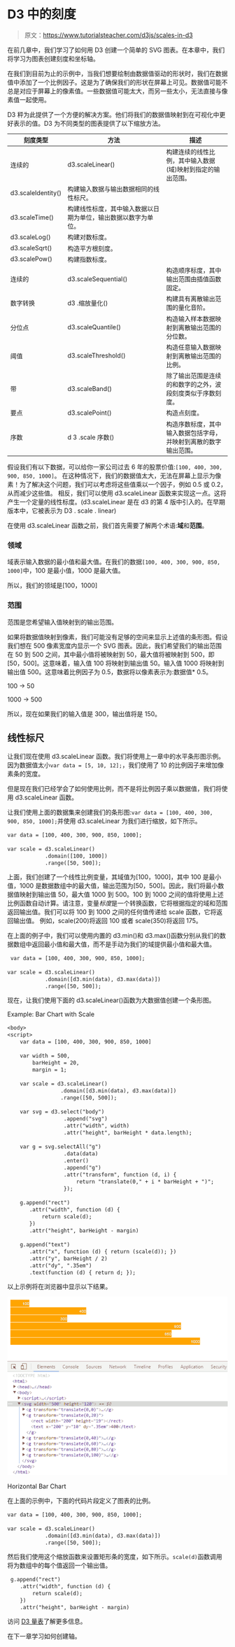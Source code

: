 # D3 中的刻度

> 原文：<https://www.tutorialsteacher.com/d3js/scales-in-d3>

在前几章中，我们学习了如何用 D3 创建一个简单的 SVG 图表。在本章中，我们将学习为图表创建刻度和坐标轴。

在我们到目前为止的示例中，当我们想要绘制由数据值驱动的形状时，我们在数据值中添加了一个比例因子。这是为了确保我们的形状在屏幕上可见。数据值可能不总是对应于屏幕上的像素值。一些数据值可能太大，而另一些太小，无法直接与像素值一起使用。

D3 秤为此提供了一个方便的解决方案。他们将我们的数据值映射到在可视化中更好表示的值。D3 为不同类型的图表提供了以下缩放方法。

| 刻度类型 | 方法 | 描述 |
| --- | --- | --- |
| 连续的 | d3.scaleLinear() | 构建连续的线性比例，其中输入数据(域)映射到指定的输出范围。 |
| d3.scaleIdentity() | 构建输入数据与输出数据相同的线性标尺。 |
| d3.scaleTime() | 构建线性标度，其中输入数据以日期为单位，输出数据以数字为单位。 |
| d3.scaleLog() | 构建对数标度。 |
| d3.scaleSqrt() | 构造平方根刻度。 |
| d3.scalePow() | 构建指数标度。 |
| 连续的 | d3.scaleSequential() | 构造顺序标度，其中输出范围由插值函数固定。 |
| 数字转换 | d3 .缩放量化() | 构建具有离散输出范围的量化音阶。 |
| 分位点 | d3.scaleQuantile() | 构造输入样本数据映射到离散输出范围的分位数。 |
| 阈值 | d3.scaleThreshold() | 构造任意输入数据映射到离散输出范围的比例。 |
| 带 | d3.scaleBand() | 除了输出范围是连续的和数字的之外，波段刻度类似于序数刻度。 |
| 要点 | d3.scalePoint() | 构造点刻度。 |
| 序数 | d 3 .scale 序数() | 构造序数标度，其中输入数据包括字母，并映射到离散的数字输出范围。 |

假设我们有以下数据，可以给你一家公司过去 6 年的股票价值:`[100, 400, 300, 900, 850, 1000]`。 在这种情况下，我们的数据值太大，无法在屏幕上显示为像素！为了解决这个问题，我们可以考虑将这些值乘以一个因子，例如 0.5 或 0.2，从而减少这些值。 相反，我们可以使用 d3.scaleLinear 函数来实现这一点。这将产生一个定量的线性标度。(d3.scaleLinear 是在 d3 的第 4 版中引入的。在早期版本中，它被表示为 D3 . scale . linear)

在使用 d3.scaleLinear 函数之前，我们首先需要了解两个术语:**域**和**范围**。

### 领域

域表示输入数据的最小值和最大值。在我们的数据`[100, 400, 300, 900, 850, 1000]`中，100 是最小值，1000 是最大值。

所以，我们的领域是[100，1000]

### 范围

范围是您希望输入值映射到的输出范围。

如果将数据值映射到像素，我们可能没有足够的空间来显示上述值的条形图。假设我们想在 500 像素宽度内显示一个 SVG 图表。因此，我们希望我们的输出范围在 50 到 500 之间，其中最小值将被映射到 50，最大值将被映射到 500，即[50，500]。这意味着，输入值 100 将映射到输出值 50。输入值 1000 将映射到输出值 500。这意味着比例因子为 0.5，数据将以像素表示为:数据值* 0.5。

100 -> 50

1000 -> 500

所以，现在如果我们的输入值是 300，输出值将是 150。

## 线性标尺

让我们现在使用 d3.scaleLinear 函数。我们将使用上一章中的水平条形图示例。因为数据值太小`var data = [5, 10, 12];`，我们使用了 10 的比例因子来增加像素条的宽度。

但是现在我们已经学会了如何使用比例，而不是将比例因子乘以数据值，我们将使用 d3.scaleLinear 函数。

让我们使用上面的数据集来创建我们的条形图:`var data = [100, 400, 300, 900, 850, 1000];`并使用 d3.scaleLinear 为我们进行缩放，如下所示。

```
var data = [100, 400, 300, 900, 850, 1000];

var scale = d3.scaleLinear()
            .domain([100, 1000])
            .range([50, 500]); 
```

上面，我们创建了一个线性比例变量，其域值为[100，1000]，其中 100 是最小值，1000 是数据数组中的最大值，输出范围为[50，500]。因此，我们将最小数据值映射到输出值 50，最大值 1000 到 500。100 到 1000 之间的值将使用上述比例函数自动计算。请注意，变量*标度*是一个转换函数，它将根据指定的域和范围返回输出值。我们可以将 100 到 1000 之间的任何值传递给 scale 函数，它将返回输出值。 例如，scale(200)将返回 100 或者 scale(350)将返回 175。

在上面的例子中，我们可以使用内置的 d3.min()和 d3.max()函数分别从我们的数据数组中返回最小值和最大值，而不是手动为我们的域提供最小值和最大值。

```
 var data = [100, 400, 300, 900, 850, 1000];

var scale = d3.scaleLinear()
            .domain([d3.min(data), d3.max(data)])
            .range([50, 500]); 
```

现在，让我们使用下面的 d3.scaleLinear()函数为大数据值创建一个条形图。

Example: Bar Chart with Scale

```
<body>
<script>
    var data = [100, 400, 300, 900, 850, 1000]

    var width = 500,
        barHeight = 20,
        margin = 1;

    var scale = d3.scaleLinear()
                 .domain([d3.min(data), d3.max(data)])
                 .range([50, 500]);

    var svg = d3.select("body")
                  .append("svg")
                  .attr("width", width)
                  .attr("height", barHeight * data.length);

    var g = svg.selectAll("g")
                  .data(data)
                  .enter()
                  .append("g")
                  .attr("transform", function (d, i) {
                      return "translate(0," + i * barHeight + ")";
                  });

    g.append("rect")
       .attr("width", function (d) {
           return scale(d);
       })
       .attr("height", barHeight - margin)

    g.append("text")
       .attr("x", function (d) { return (scale(d)); })
       .attr("y", barHeight / 2)
       .attr("dy", ".35em")
       .text(function (d) { return d; }); 
```

以上示例将在浏览器中显示以下结果。

[![Bar chart with scaleLinear](img/4c1947347317f18014bbd695a3af6c29.png)](../../Content/images/d3js/bar-chart-with-scaleLinear.png)

Horizontal Bar Chart



在上面的示例中，下面的代码片段定义了图表的比例。

```
var data = [100, 400, 300, 900, 850, 1000];

var scale = d3.scaleLinear()
            .domain([d3.min(data), d3.max(data)])
            .range([50, 500]); 
```

然后我们使用这个缩放函数来设置矩形条的宽度，如下所示。`scale(d)`函数调用将为数组中的每个值返回一个输出值。

```
 g.append("rect")
    .attr("width", function (d) {
        return scale(d);
    })
    .attr("height", barHeight - margin) 
```

访问 [D3 量表](https://github.com/d3/d3-scale "D3.js Scales")了解更多信息。

在下一章学习如何创建轴。